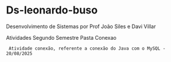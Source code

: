 # Ds-leonardo-buso
Desenvolvimento de Sistemas por Prof João Siles e Davi Villar

Atividades Segundo Semestre
Pasta Conexao

     Atividade conexão, referente a conexão do Java com o MySQL - 20/08/2025

